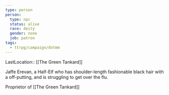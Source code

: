 ```yaml
---
type: person
person:
  type: npc
  status: alive
  race: deity
  gender: none
  job: patron
tags:
  - ttrpg/campaign/dotmm
---
```


LastLocation:: [[The Green Tankard]]

Jaffe Erevan, a Half-Elf who has shoulder-length fashionable black hair with a off-putting, and is struggling to get over the flu.

Proprietor of [[The Green Tankard]]
